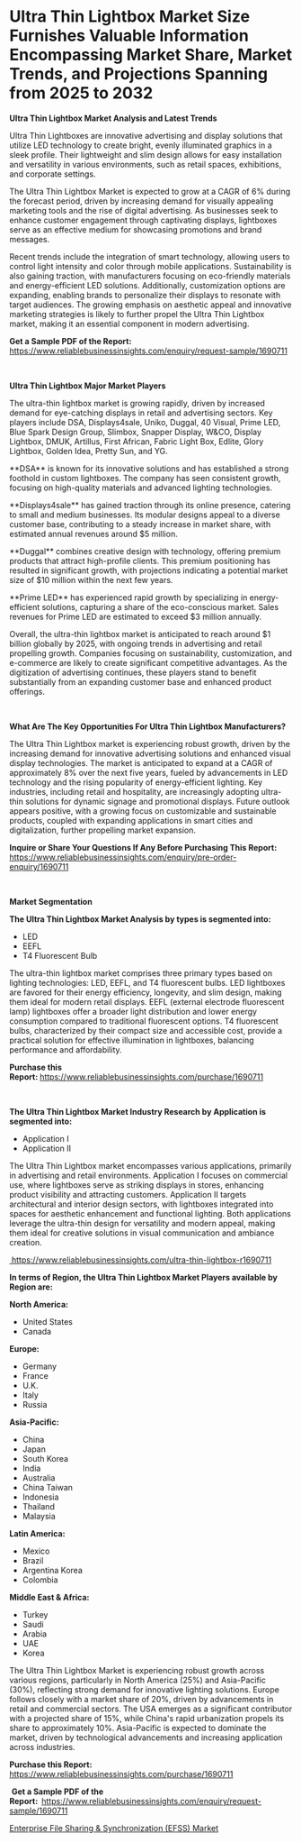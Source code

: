 <p><h1>Ultra Thin Lightbox Market Size Furnishes Valuable Information Encompassing Market Share, Market Trends, and Projections Spanning from 2025 to 2032</h1></p><p><strong>Ultra Thin Lightbox Market Analysis and Latest Trends</strong></p>
<p><p>Ultra Thin Lightboxes are innovative advertising and display solutions that utilize LED technology to create bright, evenly illuminated graphics in a sleek profile. Their lightweight and slim design allows for easy installation and versatility in various environments, such as retail spaces, exhibitions, and corporate settings. </p><p>The Ultra Thin Lightbox Market is expected to grow at a CAGR of 6% during the forecast period, driven by increasing demand for visually appealing marketing tools and the rise of digital advertising. As businesses seek to enhance customer engagement through captivating displays, lightboxes serve as an effective medium for showcasing promotions and brand messages. </p><p>Recent trends include the integration of smart technology, allowing users to control light intensity and color through mobile applications. Sustainability is also gaining traction, with manufacturers focusing on eco-friendly materials and energy-efficient LED solutions. Additionally, customization options are expanding, enabling brands to personalize their displays to resonate with target audiences. The growing emphasis on aesthetic appeal and innovative marketing strategies is likely to further propel the Ultra Thin Lightbox market, making it an essential component in modern advertising.</p></p>
<p><strong>Get a Sample PDF of the Report:&nbsp;</strong> <a href="https://www.reliablebusinessinsights.com/enquiry/request-sample/1690711?utm_campaign=3321&utm_medium=2&utm_source=Github&utm_content=ia&utm_term=26032025&utm_id=ultra-thin-lightbox">https://www.reliablebusinessinsights.com/enquiry/request-sample/1690711</a></p>
<p>&nbsp;</p>
<p><strong>Ultra Thin Lightbox Major Market Players</strong></p>
<p><p>The ultra-thin lightbox market is growing rapidly, driven by increased demand for eye-catching displays in retail and advertising sectors. Key players include DSA, Displays4sale, Uniko, Duggal, 40 Visual, Prime LED, Blue Spark Design Group, Slimbox, Snapper Display, W&CO, Display Lightbox, DMUK, Artillus, First African, Fabric Light Box, Edlite, Glory Lightbox, Golden Idea, Pretty Sun, and YG.</p><p>**DSA** is known for its innovative solutions and has established a strong foothold in custom lightboxes. The company has seen consistent growth, focusing on high-quality materials and advanced lighting technologies.</p><p>**Displays4sale** has gained traction through its online presence, catering to small and medium businesses. Its modular designs appeal to a diverse customer base, contributing to a steady increase in market share, with estimated annual revenues around $5 million.</p><p>**Duggal** combines creative design with technology, offering premium products that attract high-profile clients. This premium positioning has resulted in significant growth, with projections indicating a potential market size of $10 million within the next few years.</p><p>**Prime LED** has experienced rapid growth by specializing in energy-efficient solutions, capturing a share of the eco-conscious market. Sales revenues for Prime LED are estimated to exceed $3 million annually.</p><p>Overall, the ultra-thin lightbox market is anticipated to reach around $1 billion globally by 2025, with ongoing trends in advertising and retail propelling growth. Companies focusing on sustainability, customization, and e-commerce are likely to create significant competitive advantages. As the digitization of advertising continues, these players stand to benefit substantially from an expanding customer base and enhanced product offerings.</p></p>
<p>&nbsp;</p>
<p><strong>What Are The Key Opportunities For Ultra Thin Lightbox Manufacturers?</strong></p>
<p><p>The Ultra Thin Lightbox market is experiencing robust growth, driven by the increasing demand for innovative advertising solutions and enhanced visual display technologies. The market is anticipated to expand at a CAGR of approximately 8% over the next five years, fueled by advancements in LED technology and the rising popularity of energy-efficient lighting. Key industries, including retail and hospitality, are increasingly adopting ultra-thin solutions for dynamic signage and promotional displays. Future outlook appears positive, with a growing focus on customizable and sustainable products, coupled with expanding applications in smart cities and digitalization, further propelling market expansion.</p></p>
<p><strong>Inquire or Share Your Questions If Any Before Purchasing This Report:</strong> <a href="https://www.reliablebusinessinsights.com/enquiry/pre-order-enquiry/1690711?utm_campaign=3321&utm_medium=2&utm_source=Github&utm_content=ia&utm_term=26032025&utm_id=ultra-thin-lightbox">https://www.reliablebusinessinsights.com/enquiry/pre-order-enquiry/1690711</a></p>
<p>&nbsp;</p>
<p><strong>Market Segmentation</strong></p>
<p><strong>The Ultra Thin Lightbox Market Analysis by types is segmented into:</strong></p>
<p><ul><li>LED</li><li>EEFL</li><li>T4 Fluorescent Bulb</li></ul></p>
<p><p>The ultra-thin lightbox market comprises three primary types based on lighting technologies: LED, EEFL, and T4 fluorescent bulbs. LED lightboxes are favored for their energy efficiency, longevity, and slim design, making them ideal for modern retail displays. EEFL (external electrode fluorescent lamp) lightboxes offer a broader light distribution and lower energy consumption compared to traditional fluorescent options. T4 fluorescent bulbs, characterized by their compact size and accessible cost, provide a practical solution for effective illumination in lightboxes, balancing performance and affordability.</p></p>
<p><strong>Purchase this Report:&nbsp;</strong><a href="https://www.reliablebusinessinsights.com/purchase/1690711?utm_campaign=3321&utm_medium=2&utm_source=Github&utm_content=ia&utm_term=26032025&utm_id=ultra-thin-lightbox">https://www.reliablebusinessinsights.com/purchase/1690711</a></p>
<p>&nbsp;</p>
<p><strong>The Ultra Thin Lightbox Market Industry Research by Application is segmented into:</strong></p>
<p><ul><li>Application I</li><li>Application II</li></ul></p>
<p><p>The Ultra Thin Lightbox market encompasses various applications, primarily in advertising and retail environments. Application I focuses on commercial use, where lightboxes serve as striking displays in stores, enhancing product visibility and attracting customers. Application II targets architectural and interior design sectors, with lightboxes integrated into spaces for aesthetic enhancement and functional lighting. Both applications leverage the ultra-thin design for versatility and modern appeal, making them ideal for creative solutions in visual communication and ambiance creation.</p></p>
<p><a href="https://www.reliablebusinessinsights.com/ultra-thin-lightbox-r1690711?utm_campaign=3321&utm_medium=2&utm_source=Github&utm_content=ia&utm_term=26032025&utm_id=ultra-thin-lightbox">&nbsp;https://www.reliablebusinessinsights.com/ultra-thin-lightbox-r1690711</a></p>
<p><strong>In terms of Region, the Ultra Thin Lightbox Market Players available by Region are:</strong></p>
<p>
    <p> <strong> North America: </strong>
        <ul>
            <li>United States</li>
            <li>Canada</li>
        </ul>
        </p> 
    <p> <strong> Europe: </strong>
        <ul>
            <li>Germany</li>
            <li>France</li>
            <li>U.K.</li>
            <li>Italy</li>
            <li>Russia</li>
        </ul>
        </p> 
    <p> <strong> Asia-Pacific: </strong>
        <ul>
            <li>China</li>
            <li>Japan</li>
            <li>South Korea</li>
            <li>India</li>
            <li>Australia</li>
            <li>China Taiwan</li>
            <li>Indonesia</li>
            <li>Thailand</li>
            <li>Malaysia</li>
        </ul>
        </p> 
    <p> <strong> Latin America: </strong>
        <ul>
            <li>Mexico</li>
            <li>Brazil</li>
            <li>Argentina Korea</li>
            <li>Colombia</li>
        </ul>
        </p> 
    <p> <strong> Middle East & Africa: </strong>
        <ul>
            <li>Turkey</li>
            <li>Saudi</li>
            <li>Arabia</li>
            <li>UAE</li>
            <li>Korea</li>
        </ul>
    </p>
    </p>
<p><p>The Ultra Thin Lightbox Market is experiencing robust growth across various regions, particularly in North America (25%) and Asia-Pacific (30%), reflecting strong demand for innovative lighting solutions. Europe follows closely with a market share of 20%, driven by advancements in retail and commercial sectors. The USA emerges as a significant contributor with a projected share of 15%, while China's rapid urbanization propels its share to approximately 10%. Asia-Pacific is expected to dominate the market, driven by technological advancements and increasing application across industries.</p></p>
<p><strong>Purchase this Report: </strong><a href="https://www.reliablebusinessinsights.com/purchase/1690711?utm_campaign=3321&utm_medium=2&utm_source=Github&utm_content=ia&utm_term=26032025&utm_id=ultra-thin-lightbox">https://www.reliablebusinessinsights.com/purchase/1690711</a></p>
<p>&nbsp;<strong>Get a Sample PDF of the Report:&nbsp;&nbsp;</strong><a href="https://www.reliablebusinessinsights.com/enquiry/request-sample/1690711?utm_campaign=3321&utm_medium=2&utm_source=Github&utm_content=ia&utm_term=26032025&utm_id=ultra-thin-lightbox">https://www.reliablebusinessinsights.com/enquiry/request-sample/1690711</a></p>
<p><strong></strong></p>
<p><p><a href="https://github.com/willjis/Market-Research-Report-List-1/blob/main/enterprise-file-sharing-synchronization-efss-market.md?utm_campaign=3321&utm_medium=2&utm_source=Github&utm_content=ia&utm_term=26032025&utm_id=ultra-thin-lightbox">Enterprise File Sharing & Synchronization (EFSS) Market</a></p></p>